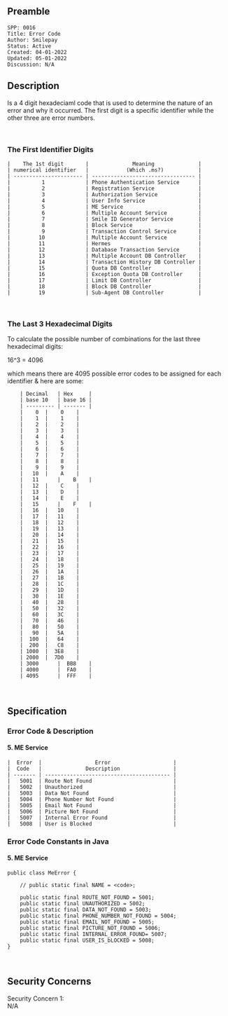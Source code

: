 ## Preamble

```
SPP: 0016
Title: Error Code
Author: Smilepay
Status: Active
Created: 04-01-2022
Updated: 05-01-2022
Discussion: N/A
```

## Description
Is a 4 digit hexadeciaml code that is used to determine the nature of an error and why it occurred. The first digit is a specific identifier while the other three are error numbers.

<br />

### The First Identifier Digits
```
|    The 1st digit       |              Meaning              |
| numerical identifier   |            (Which .ms?)           |  
| ---------------------- | --------------------------------- |
|          1             | Phone Authentication Service      |
|          2             | Registration Service              |
|          3             | Authorization Service             |
|          4             | User Info Service                 |
|          5             | ME Service                        |
|          6             | Multiple Account Service          |
|          7             | Smile ID Generator Service        |
|          8             | Block Service                     |
|          9             | Transaction Control Service       |
|         10             | Multiple Account Service          |
|         11             | Hermes                            |
|         12             | Database Transaction Service      |
|         13             | Multiple Account DB Controller    |
|         14             | Transaction History DB Controller |
|         15             | Quota DB Controller               |
|         16             | Exception Quota DB Controller     |
|         17             | Limit DB Controller               |
|         18             | Block DB Controller               |
|         19             | Sub-Agent DB Controller           |    
```

<br />

### The Last 3 Hexadecimal Digits
To calculate the possible number of combinations for the last three hexadecimal digits: <br /> 

16^3 = 4096
                   
which means there are 4095 possible error codes to be assigned for each identifier & here are some:
``` 
    | Decimal   | Hex     | 
    | base 10   | base 16 |
    | --------- | ------- |
    |    0	|    0    |
    |    1	|    1    |
    |    2	|    2    |
    |    3	|    3    |
    |    4	|    4    |
    |    5	|    5    |
    |    6	|    6    |
    |    7	|    7    |
    |    8	|    8    |
    |    9	|    9    |
    |   10	|    A    |
    |   11      |    B    |
    |   12	|    C    |
    |   13	|    D    |
    |   14	|    E    |
    |   15      |    F    |
    |   16	|   10    |
    |   17	|   11    |
    |   18	|   12    |
    |   19	|   13    |
    |   20	|   14    |
    |   21	|   15    |
    |   22	|   16    |
    |   23	|   17    |
    |   24	|   18    |
    |   25	|   19    |
    |   26	|   1A    |
    |   27	|   1B    |
    |   28	|   1C    |
    |   29	|   1D    |
    |   30	|   1E    |
    |   40	|   28    |
    |   50	|   32    |
    |   60	|   3C    |
    |   70	|   46    |
    |   80	|   50    |
    |   90	|   5A    |
    |  100	|   64    |
    |  200	|   C8    |
    | 1000	|  3E8    |
    | 2000	|  7D0    |
    | 3000      |  BB8    |
    | 4000      |  FA0    |
    | 4095      |  FFF    |
```

<br />

## Specification
### Error Code & Description

#### 5. ME Service
```
|  Error  |                 Error                    |
|  Code   |              Description                 |  
| ------- | ---------------------------------------- |
|   5001  | Route Not Found                          |
|   5002  | Unauthorized                             |
|   5003  | Data Not Found                           |
|   5004  | Phone Number Not Found                   |
|   5005  | Email Not Found                          |
|   5006  | Picture Not Found                        |
|   5007  | Internal Error Found                     |
|   5008  | User is Blocked                          |
```

### Error Code Constants in Java

#### 5. ME Service
```
public class MeError {
	
	// public static final NAME = <code>;

	public static final ROUTE_NOT_FOUND = 5001;
	public static final UNAUTHORIZED = 5002;
	public static final DATA_NOT_FOUND = 5003;
	public static final PHONE_NUMBER_NOT_FOUND = 5004;
	public static final EMAIL_NOT_FOUND = 5005;
	public static final PICTURE_NOT_FOUND = 5006;
	public static final INTERNAL_ERROR_FOUND= 5007;
	public static final USER_IS_bLOCKED = 5008;
}
```

<br />

## Security Concerns
Security Concern 1: <br />
N/A
